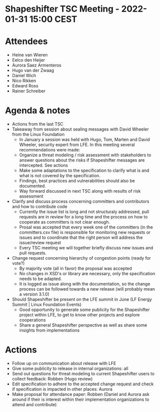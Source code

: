 # Shapeshifter TSC Meeting - 2022-01-31 15:00 CEST

# Attendees
- Heine van Wieren
- Eelco den Heijer
- Aurora Saez Armenteros
- Hugo van der Zwaag
- Daniel Wich
- Nico Rikken
- Edward Ross
- Rainer Schreiber

# Agenda & notes
- Actions from the last TSC
- Takeaway from session about sealing messages with David Wheeler from the Linux Foundation
  - In January a session was held with Hugo, Tom, Marten and David Wheeler, security expert from LFE. In this meeting several recommendations were made:
   - Organize a threat modeling / risk assessment with stakeholders to answer questions about the risks if Shapeshifter messages are intercepted. See actions
   - Make some adaptations to the specification to clarify what is and what is not covered by the specification.
  - Findings, best practices and vulnerabilities should also be documented. 
  - Way forward discussed in next TSC along with results of risk assessment
- Clarify and discuss process concerning committers and contributors and how to contribute code
  - Currently the issue list is long and not structuraly addressed, pull requests are in review for a long time and the process on how to cooperate as committers is not clear enough.
  - Prosal was accepted that every week one of the committers (in the committers.csv file) is responsible for monitoring new requests or issues and to coordinate that the right person will address the issue/review request
  - Every TSC meeting we will together briefly discuss new issues and pull requests.
- Change request concerning hierarchy of congestion points (ready for vote?)
  - By majority vote (all in favor) the proposal was accepted
  - No changes in XSD's or library are necessary, only the specification needs to be adapted. 
  - It is logged as issue along with the documentation, so the change process can be followed towards a new release (will probably mean a version 3.1.0)
- Should Shapeshifter be present on the LFE summit in June (LF Energy Summit | Linux Foundation Events)
  - Good opportunity to generate some publicity for the Shapeshifter project within LFE, to get to know other projects and explore cooperations
  - Share a general Shapeshifter perspective as well as share some insights from implementations


# Actions
- Follow up on communication about release with LFE
- Give some publicity to release in internal organizations: all
- Send out questions for threat modeling to current Shapeshifter users to collect feedback: Robben (Hugo review)
- Edit specification to adhere to the accepted change request and check if specification is impacted in other places: Aurora
- Make proposal for attendance paper: Robben (Daniel and Aurora ask around if their is interest within their implementation organizations to attend and contribute) 
